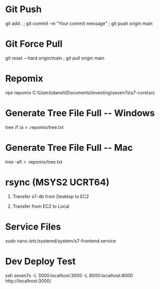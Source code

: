 # Git Push
git add . ; git commit -m "Your commit message" ; git push origin main

# Git Force Pull
git reset --hard origin/main ; git pull origin main

# Repomix
npx repomix C:\Users\dansh\Documents\Investing\seven7s\s7-core\src

# Generate Tree File Full -- Windows
tree /f /a > .repomix/tree.txt

# Generate Tree File Full -- Mac
tree -afi > .repomix/tree.txt

# rsync (MSYS2 UCRT64)
1) Transfer s7-db from Desktop to EC2

2) Transfer from EC2 to Local

# Service Files
sudo nano /etc/systemd/system/s7-frontend.service

# Dev Deploy Test
ssh seven7s -L 3000:localhost:3000 -L 8000:localhost:8000
http://localhost:3000/